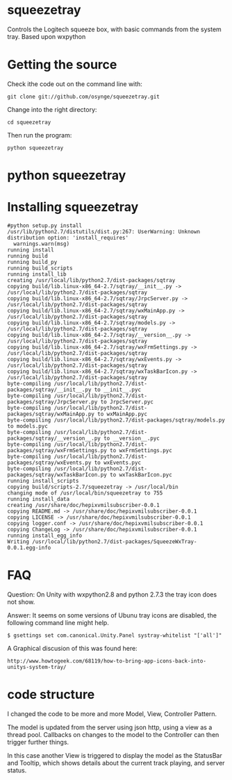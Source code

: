 squeezetray
===========

Controls the Logitech squeeze box, with basic commands from the system tray. Based upon wxpython


Getting the source
=============

Check ithe code out on the command line with:

    git clone git://github.com/osynge/squeezetray.git

Change into the right directory:

    cd squeezetray

Then run the program:
    
    python squeezetray

python squeezetray
==============

Installing squeezetray
================

    #python setup.py install
    /usr/lib/python2.7/distutils/dist.py:267: UserWarning: Unknown distribution option: 'install_requires'
      warnings.warn(msg)
    running install
    running build
    running build_py
    running build_scripts
    running install_lib
    creating /usr/local/lib/python2.7/dist-packages/sqtray
    copying build/lib.linux-x86_64-2.7/sqtray/__init__.py -> /usr/local/lib/python2.7/dist-packages/sqtray
    copying build/lib.linux-x86_64-2.7/sqtray/JrpcServer.py -> /usr/local/lib/python2.7/dist-packages/sqtray
    copying build/lib.linux-x86_64-2.7/sqtray/wxMainApp.py -> /usr/local/lib/python2.7/dist-packages/sqtray
    copying build/lib.linux-x86_64-2.7/sqtray/models.py -> /usr/local/lib/python2.7/dist-packages/sqtray
    copying build/lib.linux-x86_64-2.7/sqtray/__version__.py -> /usr/local/lib/python2.7/dist-packages/sqtray
    copying build/lib.linux-x86_64-2.7/sqtray/wxFrmSettings.py -> /usr/local/lib/python2.7/dist-packages/sqtray
    copying build/lib.linux-x86_64-2.7/sqtray/wxEvents.py -> /usr/local/lib/python2.7/dist-packages/sqtray
    copying build/lib.linux-x86_64-2.7/sqtray/wxTaskBarIcon.py -> /usr/local/lib/python2.7/dist-packages/sqtray
    byte-compiling /usr/local/lib/python2.7/dist-packages/sqtray/__init__.py to __init__.pyc
    byte-compiling /usr/local/lib/python2.7/dist-packages/sqtray/JrpcServer.py to JrpcServer.pyc
    byte-compiling /usr/local/lib/python2.7/dist-packages/sqtray/wxMainApp.py to wxMainApp.pyc
    byte-compiling /usr/local/lib/python2.7/dist-packages/sqtray/models.py to models.pyc
    byte-compiling /usr/local/lib/python2.7/dist-packages/sqtray/__version__.py to __version__.pyc
    byte-compiling /usr/local/lib/python2.7/dist-packages/sqtray/wxFrmSettings.py to wxFrmSettings.pyc
    byte-compiling /usr/local/lib/python2.7/dist-packages/sqtray/wxEvents.py to wxEvents.pyc
    byte-compiling /usr/local/lib/python2.7/dist-packages/sqtray/wxTaskBarIcon.py to wxTaskBarIcon.pyc
    running install_scripts
    copying build/scripts-2.7/squeezetray -> /usr/local/bin
    changing mode of /usr/local/bin/squeezetray to 755
    running install_data
    creating /usr/share/doc/hepixvmilsubscriber-0.0.1
    copying README.md -> /usr/share/doc/hepixvmilsubscriber-0.0.1
    copying LICENSE -> /usr/share/doc/hepixvmilsubscriber-0.0.1
    copying logger.conf -> /usr/share/doc/hepixvmilsubscriber-0.0.1
    copying ChangeLog -> /usr/share/doc/hepixvmilsubscriber-0.0.1
    running install_egg_info
    Writing /usr/local/lib/python2.7/dist-packages/SqueezeWxTray-0.0.1.egg-info



FAQ
===

Question: On Unity with wxpython2.8 and python 2.7.3 the tray icon does not show.

Answer: It seems on some versions of Ubunu tray icons are disabled, the following command line might help.

    $ gsettings set com.canonical.Unity.Panel systray-whitelist "['all']"

A Graphical discusion of this was found here:

    http://www.howtogeek.com/68119/how-to-bring-app-icons-back-into-unitys-system-tray/


code structure
==========


I changed the code to be more and more Model, View, Controller Pattern.

The model is updated from the server using json http, using a view as a thread pool.
Callbacks on changes to the model to the Controller can then trigger further things.

In this case another View is triggered to display the model as the StatusBar and Tooltip, 
which shows details about the current track playing, and server status.
